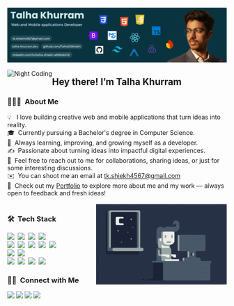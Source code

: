   <p><img src="https://github.com/Talha12Shiekh/Talha12Shiekh/blob/main/FINAL_BANNER.png" alt="Talha Khurram Banner"></p>
<p><img alt="Night Coding" src="./assets/Hand%20Wave.gif" align="left"></p><h2>Hey there! I’m Talha Khurram</h2><p></p>
<!-- ## 👋 &nbsp;Hey there! I'm Aditya -->
<h3 id="-about-me">👨🏻‍💻 &nbsp;About Me</h3>
<p>💡 &nbsp;  I love building creative web and mobile applications that turn ideas into reality.<br>
🎓 &nbsp;Currently pursuing a Bachelor's degree in Computer Science.<br>
🌱 &nbsp;Always learning, improving, and growing myself as a developer.<br>
✍️ &nbsp;Passionate about turning ideas into impactful digital experiences.<br>
💬 &nbsp;Feel free to reach out to me for collaborations, sharing ideas, or just for some interesting discussions.<br>
✉️ &nbsp;You can shoot me an email at <a href="mailto:tk.shiekh4567@gmail.com">tk.shiekh4567@gmail.com</a><br>
📄 &nbsp;Check out my <a href="https://talhakhurram.dev/">Portfolio</a> to explore more about me and my work — always open to feedback and fresh ideas!
<br><br>
<img alt="Night Coding" src="https://raw.githubusercontent.com/AVS1508/AVS1508/master/assets/Night-Coding.gif" align="right">
<h3 id="-tech-stack">🛠 &nbsp;Tech Stack</h3>
<p>
<img src="https://img.shields.io/badge/-JavaScript-05122A?style=flat&logo=javascript">&nbsp;
<img src="https://img.shields.io/badge/-TypeScript-05122A?style=flat&logo=typescript">&nbsp;
<img src="https://img.shields.io/badge/-HTML-05122A?style=flat&logo=HTML5">&nbsp;
<img src="https://img.shields.io/badge/-CSS-05122A?style=flat&logo=CSS3&logoColor=1572B6">&nbsp;<br>
<img src="https://img.shields.io/badge/-React-05122A?style=flat&logo=react">&nbsp;
<img src="https://img.shields.io/badge/-Next.js-05122A?style=flat&logo=next.js">&nbsp;
<img src="https://img.shields.io/badge/-React%20Native-05122A?style=flat&logo=react">&nbsp;
<img src="https://img.shields.io/badge/-Expo-05122A?style=flat&logo=expo">&nbsp;
<img src="https://img.shields.io/badge/-Redux-05122A?style=flat&logo=redux">&nbsp;<br>
<img src="https://img.shields.io/badge/-Bootstrap-05122A?style=flat&logo=bootstrap">&nbsp;
<img src="https://img.shields.io/badge/-Material%20UI-05122A?style=flat&logo=mui">&nbsp;<br>
<img src="https://img.shields.io/badge/-Git-05122A?style=flat&logo=git">&nbsp;
<img src="https://img.shields.io/badge/-GitHub-05122A?style=flat&logo=github">&nbsp;
<img src="https://img.shields.io/badge/-C-05122A?style=flat&logo=c">&nbsp;
<img src="https://img.shields.io/badge/-C++-05122A?style=flat&logo=cplusplus&logoColor=00599C">&nbsp;
</p>
<h3 id="-connect-with-me">🤝🏻 &nbsp;Connect with Me</h3>
<p align="left">
<a href="https://talhakhurram.dev/"><img src="https://img.shields.io/badge/-talhakhurram.dev-3423A6?style=flat&logo=Google-Chrome&logoColor=white"></a>
<a href="https://www.linkedin.com/in/talha-khurram-a99b4b313/"><img src="https://img.shields.io/badge/-Talha%20Khurram-0077B5?style=flat&logo=Linkedin&logoColor=white"></a>
<a href="mailto:tk.shiekh4567@gmail.com"><img src="https://img.shields.io/badge/-tk.shiekh4567@gmail.com-D14836?style=flat&logo=Gmail&logoColor=white"></a>
<a href="https://www.instagram.com/koun._talha/"><img src="https://img.shields.io/badge/-@koun.__talha-E4405F?style=flat&logo=Instagram&logoColor=white"></a>
</p>
